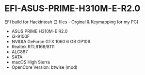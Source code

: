 # EFI-ASUS-PRIME-H310M-E-R2.0
EFI build for Hackintosh (2 files - Orginal & Keymapping for my PC)

- ASUS PRIME H310M-E R2.0
- i3-9100F
- NVIDIA GeForce GTX 1060 6 GB GP106
- Realtek RTL8168/8111
- ALC887
- SATA
- macOS High Sierra
- OpenCore Version: btwise (mod)
